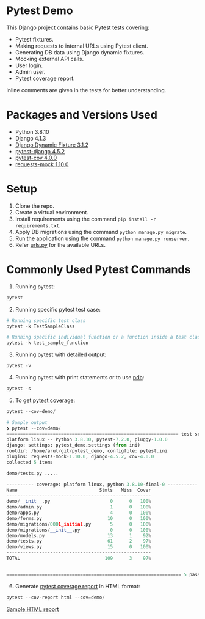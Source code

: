 # Pytest Demo
This Django project contains basic Pytest tests covering:
 - Pytest fixtures.
 - Making requests to internal URLs using Pytest client.
 - Generating DB data using Django dynamic fixtures.
 - Mocking external API calls.
 - User login.
 - Admin user.
 - Pytest coverage report.

Inline comments are given in the tests for better understanding.

# Packages and Versions Used
 - Python 3.8.10
 - Django 4.1.3
 - [Django Dynamic Fixture 3.1.2](https://django-dynamic-fixture.readthedocs.io/en/latest/)
 - [pytest-django 4.5.2](https://pytest-django.readthedocs.io/en/latest/index.html)
 - [pytest-cov 4.0.0](https://pytest-cov.readthedocs.io/en/latest/)
 - [requests-mock 1.10.0](https://requests-mock.readthedocs.io/en/latest/)

# Setup
1. Clone the repo.
2. Create a virtual environment.
3. Install requirements using the command `pip install -r requirements.txt`.
4. Apply DB migrations using the command `python manage.py migrate`.
5. Run the application using the command `python manage.py runserver`.
6. Refer [urls.py](pytest_demo/urls.py) for the available URLs.

# Commonly Used Pytest Commands
1. Running pytest:
```python
pytest
```

2. Running specific pytest test case:
```python
# Running specific test class
pytest -k TestSampleClass

# Running specific individual function or a function inside a test class
pytest -k test_sample_function
```

3. Running pytest with detailed output:
```python
pytest -v
```

4. Running pytest with print statements or to use [pdb](https://www.geeksforgeeks.org/python-debugger-python-pdb/):
```python
pytest -s
```

5. To get [pytest coverage](https://pytest-cov.readthedocs.io/en/latest/):
```python
pytest --cov=demo/

# Sample output
❯ pytest --cov=demo/
=============================================================== test session starts ================================================================
platform linux -- Python 3.8.10, pytest-7.2.0, pluggy-1.0.0
django: settings: pytest_demo.settings (from ini)
rootdir: /home/arul/git/pytest_demo, configfile: pytest.ini
plugins: requests-mock-1.10.0, django-4.5.2, cov-4.0.0
collected 5 items

demo/tests.py .....                                                                                                                          [100%]

---------- coverage: platform linux, python 3.8.10-final-0 -----------
Name                              Stmts   Miss  Cover
-----------------------------------------------------
demo/__init__.py                      0      0   100%
demo/admin.py                         1      0   100%
demo/apps.py                          4      0   100%
demo/forms.py                        10      0   100%
demo/migrations/0001_initial.py       5      0   100%
demo/migrations/__init__.py           0      0   100%
demo/models.py                       13      1    92%
demo/tests.py                        61      2    97%
demo/views.py                        15      0   100%
-----------------------------------------------------
TOTAL                               109      3    97%


================================================================ 5 passed in 4.29s =================================================================
```

6. Generate [pytest coverage report](https://pytest-cov.readthedocs.io/en/latest/reporting.html) in HTML format:
```python
pytest --cov-report html --cov=demo/
```
<a href="https://sample-pytest-cov.surge.sh" target="_blank">Sample HTML report</a>
